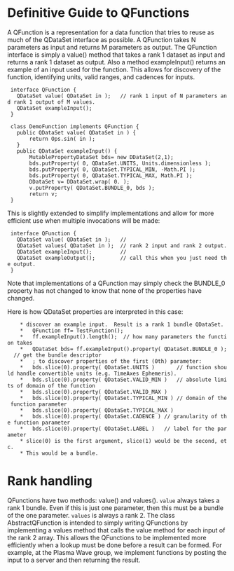 # Definitive Guide to QFunctions

A QFunction is a representation for a data function that tries to reuse
as much of the QDataSet interface as possible. A QFunction takes N
parameters as input and returns M parameters as output. The QFunction
interface is simply a value() method that takes a rank 1 dataset as
input and returns a rank 1 dataset as output. Also a method
exampleInput() returns an example of an input used for the function.
This allows for discovery of the function, identifying units, valid
ranges, and cadences for inputs.

` interface QFunction {`  
`   QDataSet value( QDataSet in );   // rank 1 input of N parameters and rank 1 output of M values.`  
`   QDataSet exampleInput();`  
` }`

` class DemoFunction implements QFunction {`  
`   public QDataSet value( QDataSet in ) {`  
`       return Ops.sin( in );`  
`   }`  
`   public QDataSet exampleInput() {`  
`       MutablePropertyDataSet bds= new DDataSet(2,1);`  
`       bds.putProperty( 0, QDataSet.UNITS, Units.dimensionless );`  
`       bds.putProperty( 0, QDataSet.TYPICAL_MIN, -Math.PI );`  
`       bds.putProperty( 0, QDataSet.TYPICAL_MAX, Math.PI );`  
`       DDataSet v= DDataSet.wrap( 0. );`  
`       v.putProperty( QDataSet.BUNDLE_0, bds );        `  
`       return v;`  
` }`

This is slightly extended to simplify implementations and allow for more
efficient use when multiple invocations will be made:

` interface QFunction {`  
`   QDataSet value( QDataSet in );   //`  
`   QDataSet values( QDataSet in );  // rank 2 input and rank 2 output.`  
`   QDataSet exampleInput();         // `  
`   QDataSet exampleOutput();        // call this when you just need the output.`  
` }`

Note that implementations of a QFunction may simply check the BUNDLE\_0
property has not changed to know that none of the properties have
changed.

Here is how QDataSet properties are interpreted in this case:

`    * discover an example input.  Result is a rank 1 bundle QDataSet.`  
`    *   QFunction ff= TestFunction();`  
`    *   ff.exampleInput().length();  // how many parameters the function takes`  
`    *   QDataSet bds= ff.exampleInput().property( QDataSet.BUNDLE_0 );  // get the bundle descriptor`  
`    *   ; to discover properties of the first (0th) parameter:`  
`    *   bds.slice(0).property( QDataSet.UNITS )       // function should handle convertible units (e.g. TimeAxes Ephemeris).`  
`    *   bds.slice(0).property( QDataSet.VALID_MIN )   // absolute limits of domain of the function`  
`    *   bds.slice(0).property( QDataSet.VALID_MAX )`  
`    *   bds.slice(0).property( QDataSet.TYPICAL_MIN ) // domain of the function parameter`  
`    *   bds.slice(0).property( QDataSet.TYPICAL_MAX )`  
`    *   bds.slice(0).property( QDataSet.CADENCE ) // granularity of the function parameter`  
`    *   bds.slice(0).property( QDataSet.LABEL )   // label for the parameter`  
`    * slice(0) is the first argument, slice(1) would be the second, etc.`  
`    * This would be a bundle.`

# Rank handling

QFunctions have two methods: value() and values(). `value` always takes
a rank 1 bundle. Even if this is just one parameter, then this must be a
bundle of the one parameter. `values` is always a rank 2. The class
AbstractQFunction is intended to simply writing QFunctions by
implementing a values method that calls the value method for each input
of the rank 2 array. This allows the QFunctions to be implemented more
efficiently when a lookup must be done before a result can be formed.
For example, at the Plasma Wave group, we implement functions by posting
the input to a server and then returning the result.
